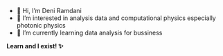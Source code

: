 - 👋 Hi, I’m Deni Ramdani
- 👀 I’m interested in analysis data and computational physics especially photonic physics
- 🌱 I’m currently learning data analysis for bussiness

<b>Learn and I exist! ✨<b> 
<!---
dn-rmdn/dn-rmdn is a ✨ special ✨ repository because its `README.md` (this file) appears on your GitHub profile.
You can click the Preview link to take a look at your changes.
--->

